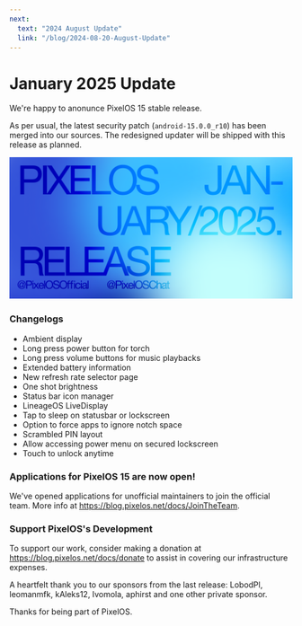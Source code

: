 ```yaml
---
next:
  text: "2024 August Update"
  link: "/blog/2024-08-20-August-Update"
---
```


# January 2025 Update

We're happy to anonunce PixelOS 15 stable release.

As per usual, the latest security patch (`android-15.0.0_r10`) has been merged into our sources. The redesigned updater will be shipped with this release as planned.

<img src="https://raw.githubusercontent.com/PixelOS-CI/blog_assets/refs/heads/main/2025-01-15/banner.png">

### Changelogs

- Ambient display
- Long press power button for torch
- Long press volume buttons for music playbacks
- Extended battery information
- New refresh rate selector page
- One shot brightness
- Status bar icon manager
- LineageOS LiveDisplay
- Tap to sleep on statusbar or lockscreen
- Option to force apps to ignore notch space
- Scrambled PIN layout
- Allow accessing power menu on secured lockscreen
- Touch to unlock anytime

### Applications for PixelOS 15 are now open!

We've opened applications for unofficial maintainers to join the official team. More info at https://blog.pixelos.net/docs/JoinTheTeam.

### Support PixelOS's Development

To support our work, consider making a donation at https://blog.pixelos.net/docs/donate to assist in covering our infrastructure expenses.

A heartfelt thank you to our sponsors from the last release: LobodPl, leomanmfk, kAleks12, Ivomola, aphirst and one other private sponsor.

Thanks for being part of PixelOS.
